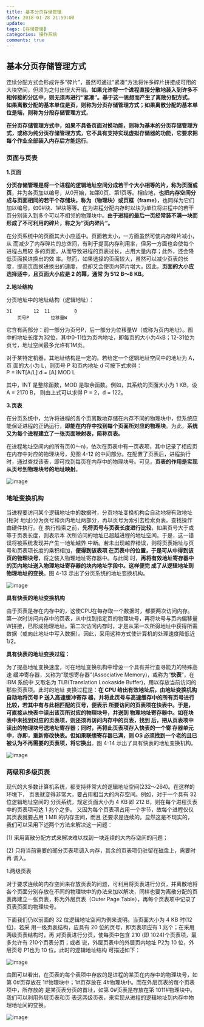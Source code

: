 ```yaml
---
title: 基本分页存储管理
date: 2018-01-28 21:59:00
update: 
tags: [存储管理]
categories: 操作系统
comments: true
---
```



## 基本分页存储管理方式

连续分配方式会形成许多“碎片”，虽然可通过“紧凑”方法将许多碎片拼接成可用的大块空间，但须为之付出很大开销。**如果允许将一个进程直接分散地装入到许多不相邻接的分区中，则无须再进行“紧凑”。基于这一思想而产生了离散分配方式。如果离散分配的基本单位是页，则称为分页存储管理方式；如果离散分配的基本单位是端，则称为分段存储管理方式**。

<!--more-->

**在分页存储管理方式中，如果不具备页面对换功能，则称为基本的分页存储管理方式，或称为纯分页存储管理方式，它不具有支持实现虚拟存储器的功能，它要求把每个作业全部装入内存后方能运行**。

### 页面与页表

**1.页面**

**分页存储管理是将一个进程的逻辑地址空间分成若干个大小相等的片，称为页面或页**，并为各页加以编号，从0开始，如第0页、第1页等。相应地，**也把内存空间分成与页面相同的若干个存储块，称为（物理块）或页框（frame）**，也同样为它们加以编号，如0#块、1#块等等。在为进程分配内存时以块为单位将进程中的若干页分别装入到多个可以不相邻的物理块中。**由于进程的最后一页经常装不满一块而形成了不可利用的碎片，称之为“页内碎片”。**


在分页系统中的页面其大小应适中。页面若太小，一方面虽然可使内存碎片减小，从
而减少了内存碎片的总空间，有利于提高内存利用率，但另一方面也会使每个进程占用较
多的页面，从而导致进程的页表过长，占用大量内存；此外，还会降低页面换进换出的效
率。然而，如果选择的页面较大，虽然可以减少页表的长度，提高页面换进换出的速度，
但却又会使页内碎片增大。因此，**页面的大小应选择适中，且页面大小应是 2 的幂，通常
为 512 B～8 KB。**

**2.地址结构**

分页地址中的地址结构（逻辑地址）：

    31        12  11         0
        页号P        位移量W

它含有两部分：前一部分为页号P，后一部分为位移量W（或称为页内地址）。图中的地址长度为32位，其中0-11位为页内地址，即每页的大小为4kB；12-31位为页号，地址空间最多允许有1M页。

对于某特定机器，其地址结构是一定的。若给定一个逻辑地址空间中的地址为 A，页
面的大小为 L，则页号 P 和页内地址 d 可按下式求得：
​    
    P = INT[A/L]
    d = [A] MOD L

其中，INT 是整除函数，MOD 是取余函数。例如，其系统的页面大小为 1 KB，设 A = 2170 B，
则由上式可以求得 P = 2，d = 122。

**3.页表**

在分页系统中，允许将进程的各个页离散地存储在内存不同的物理块中，但系统应能保证进程的正确运行，**即能在内存中找到每个页面所对应的物理块**。为此，**系统又为每个进程建立了一张页面映射表，简称页表。** 

在进程地址空间内的所有页(0～n)，依次在页表中有一页表项，其中记录了相应页在内存中对应的物理块号，见图 4-12 的中间部分。在配置了页表后，进程执行时，通过查找该表，即可找到每页在内存中的物理块号。可见，**页表的作用是实现从页号到物理块号的地址映射**。

![image](http://ou6yob3zd.bkt.clouddn.com/%E9%A1%B5%E8%A1%A8%E7%9A%84%E4%BD%9C%E7%94%A8.png)

### 地址变换机构

当进程要访问某个逻辑地址中的数据时，分页地址变换机构会自动地将有效地址(相对
地址)分为页号和页内地址两部分，再以页号为索引去检索页表。查找操作由硬件执行。在
执行检索之前，**先将页号与页表长度进行比较**，如果页号大于或等于页表长度，则表示本
次所访问的地址已超越进程的地址空间。于是，这一错误将被系统发现并产生一地址越界
中断。若未出现越界错误，则将页表始址与页号和页表项长度的乘积相加，**便得到该表项
在页表中的位置，于是可从中得到该页的物理块号**，将之装入物理地址寄存器中。与此同
时，**再将有效地址寄存器中的页内地址送入物理地址寄存器的块内地址字段中。这样便完
成了从逻辑地址到物理地址的变换**。图 4-13 示出了分页系统的地址变换机构。

![image](http://ou6yob3zd.bkt.clouddn.com/%E5%88%86%E9%A1%B5%E7%B3%BB%E7%BB%9F%E7%9A%84%E5%9C%B0%E5%9D%80%E5%8F%98%E6%8D%A2%E6%9C%BA%E6%9E%84.png)

**具有快表的地址变换机构**

由于页表是存在内存中的，这使CPU在每存取一个数据时，都要两次访问内存。第一次时访问内存中的页表，从中找到指定页的物理块号，再将块号与页内偏移量W拼接，已形成物理地址。第二次访问内存时，才是从第一次所得地址中获得所需数据（或向此地址中写入数据）。因此，采用这种方式使计算机的处理速度降低近1/2。

**具有快表的地址变换过程：**

为了提高地址变换速度，可在地址变换机构中增设一个具有并行查寻能力的特殊高速
缓冲寄存器，又称为“联想寄存器”(Associative Memory)，或称为“**快表**”，在 IBM 系统中
又取名为 TLB(Translation Lookaside Buffer)，用以存放当前访问的那些页表项。此时的地址
变换过程是：**在 CPU 给出有效地址后，由地址变换机构自动地将页号 P 送入高速缓冲寄存
器，并将此页号与高速缓存中的所有页号进行比较，若其中有与此相匹配的页号，便表示
所要访问的页表项在快表中。于是，可直接从快表中读出该页所对应的物理块号，并送到
物理地址寄存器中。如在块表中未找到对应的页表项，则还须再访问内存中的页表，找到
后，把从页表项中读出的物理块号送地址寄存器；同时，再将此页表项存入快表的一个寄
存器单元中，亦即，重新修改快表。但如果联想寄存器已满，则 OS 必须找到一个老的且已
被认为不再需要的页表项，将它换出**。图 4-14 示出了具有快表的地址变换机构。

![image](http://ou6yob3zd.bkt.clouddn.com/%E5%85%B7%E6%9C%89%E5%BF%AB%E8%A1%A8%E7%9A%84%E5%9C%B0%E5%9D%80%E5%8F%98%E6%8D%A2%E6%9C%BA%E6%9E%84.png)

### 两级和多级页表

现代的大多数计算机系统，都支持非常大的逻辑地址空间(232～264)。在这样的环境下，
页表就变得非常大，要占用相当大的内存空间。例如，对于一个具有 32 位逻辑地址空间的
分页系统，规定页面大小为 4 KB 即 212 B，则在每个进程页表中的页表项可达 1 兆个之多。
又因为每个页表项占用一个字节，故每个进程仅仅其页表就要占用 1 MB 的内存空间，而且
还要求是连续的。显然这是不现实的，我们可以采用下述两个方法来解决这一问题：

(1) 采用离散分配方式来解决难以找到一块连续的大内存空间的问题；

(2) 只将当前需要的部分页表项调入内存，其余的页表项仍驻留在磁盘上，需要时再
调入。

1.两级页表

对于要求连续的内存空间来存放页表的问题，可利用将页表进行分页，并离散地将各个页面分别存放在不同的物理块中的办法来加以解决，同样也要为离散分配的页表再建立一张页表，称为外层页表（Outer Page Table），再每个页表项中记录了页表页面的物理块号。

下面我们仍以前面的 32 位逻辑地址空间为例来说明。当页面大小为 4 KB 时(12 位)，若采
用一级页表结构，应具有 20 位的页号，即页表项应有 1 兆个；在采用两级页表结构时，再
对页表进行分页，使每页中包含 210 (即 1024)个页表项，最多允许有 210个页表分页；或者
说，外层页表中的外层页内地址 P2为 10 位，外层页号 P1也为 10 位。此时的逻辑地址结构
可描述如下：

![image](http://ou6yob3zd.bkt.clouddn.com/%E4%B8%A4%E7%BA%A7%E9%A1%B5%E8%A1%A8%E7%BB%93%E6%9E%84.png)

由图可以看出，在页表的每个表项中存放的是进程的某页在内存中的物理块号，如第
0#页存放在 1#物理块中；1#页存放在 4#物理块中。而在外层页表的每个页表项中，所存放的
是某页表分页的首址，如第 0#页表是存放在第 1011#物理块中。我们可以利用外层页表和页
表这两级页表，来实现从进程的逻辑地址到内存中物理地址间的变换。

![image](http://ou6yob3zd.bkt.clouddn.com/%E4%B8%A4%E7%BA%A7%E9%A1%B5%E8%A1%A8%E7%BB%93%E6%9E%84-%E5%9C%B0%E5%9D%80%E5%8F%98%E6%8D%A2.png)